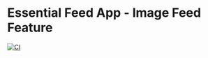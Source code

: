 # Essential Feed App - Image Feed Feature

[![CI](https://github.com/brainox/EssentialFeed/actions/workflows/CI.yml/badge.svg)](https://github.com/brainox/EssentialFeed/actions/workflows/CI.yml)